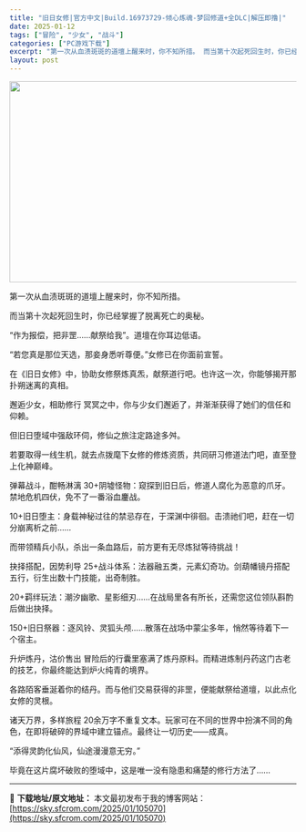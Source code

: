 ```yaml
---
title: "旧日女修|官方中文|Build.16973729-倾心炼魂-梦回修道+全DLC|解压即撸|"
date: 2025-01-12
tags: ["冒险", "少女", "战斗"]
categories: ["PC游戏下载"]
excerpt: "第一次从血渍斑斑的道壇上醒来时，你不知所措。 而当第十次起死回生时，你已经掌握了脱离死亡的奥秘。 “作为报偿，把非罡……献祭给我”。道壇在你耳边低语。 “若您真是那位天选，那妾身悉听尊便。”女修已在你面前宣誓。 在《旧日女修》中，协助女修祭炼真炁，献祭道行吧。也许这一次，你能够揭开那扑朔迷离的真相。&hellip;"
layout: post
---
```


<img class="aligncenter size-full wp-image-105063" src="https://sky.sfcrom.com/wp-content/uploads/2025/01/2025011205364382.webp" alt="" width="616" height="353" />

第一次从血渍斑斑的道壇上醒来时，你不知所措。

而当第十次起死回生时，你已经掌握了脱离死亡的奥秘。

“作为报偿，把非罡……献祭给我”。道壇在你耳边低语。

“若您真是那位天选，那妾身悉听尊便。”女修已在你面前宣誓。

在《旧日女修》中，协助女修祭炼真炁，献祭道行吧。也许这一次，你能够揭开那扑朔迷离的真相。

邂逅少女，相助修行
冥冥之中，你与少女们邂逅了，并渐渐获得了她们的信任和仰赖。

但旧日堕域中强敌环伺，修仙之旅注定路途多舛。

若要取得一线生机，就去点拨麾下女修的修炼资质，共同研习修道法门吧，直至登上化神巅峰。

弹幕战斗，酣畅淋漓
30+阴墟怪物：窥探到旧日后，修道人腐化为恶意的爪牙。禁地危机四伏，免不了一番浴血鏖战。

10+旧日堕主：身载神秘过往的禁忌存在，于深渊中徘徊。击溃祂们吧，赶在一切分崩离析之前……

而带领精兵小队，杀出一条血路后，前方更有无尽炼狱等待挑战！

抉择搭配，因势利导
25+战斗体系：法器融五类，元素幻奇功。剑葫幡镜丹搭配五行，衍生出数十门技能，出奇制胜。

20+羁绊玩法：潮汐幽歌、星影细刃……在战局里各有所长，还需您这位领队斟酌后做出抉择。

150+旧日祭器：逐风铃、灵狐头颅……散落在战场中蒙尘多年，悄然等待着下一个宿主。

升炉炼丹，沽价售出
冒险后的行囊里塞满了炼丹原料。而精进炼制丹药这门古老的技艺，你最终能达到炉火纯青的境界。

各路陌客垂涎着你的结丹。而与他们交易获得的非罡，便能献祭给道壇，以此点化女修的灵根。

诸天万界，多样旅程
20余万字不重复文本。玩家可在不同的世界中扮演不同的角色，在即将破碎的界域中建立锚点。最终让一切历史——成真。

“添得灵韵化仙风，仙途漫漫意无穷。”

毕竟在这片腐坏破败的堕域中，这是唯一没有隐患和痛楚的修行方法了……

---
📖 **下载地址/原文地址：** 本文最初发布于我的博客网站：[https://sky.sfcrom.com/2025/01/105070](https://sky.sfcrom.com/2025/01/105070)
